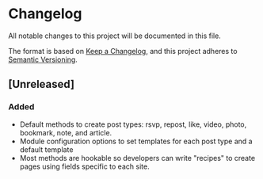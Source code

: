 # Changelog
All notable changes to this project will be documented in this file.

The format is based on [Keep a Changelog](https://keepachangelog.com/en/1.0.0/),
and this project adheres to [Semantic Versioning](https://semver.org/spec/v2.0.0.html).

## [Unreleased]
### Added
- Default methods to create post types: rsvp, repost, like, video, photo, bookmark, note, and article.
- Module configuration options to set templates for each post type and a default template
- Most methods are hookable so developers can write "recipes" to create pages using fields specific to each site.

